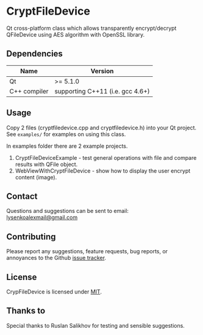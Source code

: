 CryptFileDevice
===============

Qt cross-platform class which allows transparently encrypt/decrypt QFileDevice using AES algorithm with OpenSSL library.

## Dependencies

| Name         | Version                          |
|--------------|----------------------------------|
| Qt           | >= 5.1.0                         |
| C++ compiler | supporting C++11 (i.e. gcc 4.6+) |

## Usage

Copy 2 files (cryptfiledevice.cpp and cryptfiledevice.h) into your Qt project. See `examples/` for examples on using this class.

In examples folder there are 2 example projects.
1) CryptFileDeviceExample - test general operations with file and compare results with QFile object.
2) WebViewWithCryptFileDevice - show how to display the user encrypt content (image).

## Contact

Questions and suggestions can be sent to email: lysenkoalexmail@gmail.com

## Contributing

Please report any suggestions, feature requests, bug reports, or annoyances to
the Github [issue tracker][issue_tracker]. 

## License

CrypFileDevice is licensed under [MIT](LICENSE).

## Thanks to

Special thanks to Ruslan Salikhov for testing and sensible suggestions.


[issue_tracker]: https://github.com/alexeylysenko/CryptFileDevice/issues